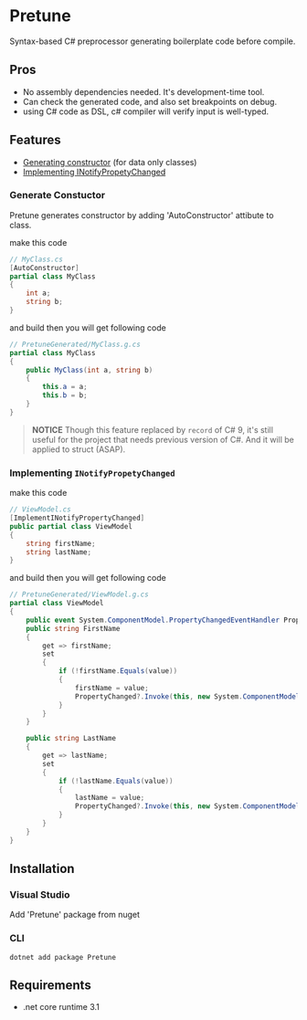 # Pretune
Syntax-based C# preprocessor generating boilerplate code before compile.

## Pros
 - No assembly dependencies needed. It's development-time tool.
 - Can check the generated code, and also set breakpoints on debug.
 - using C# code as DSL, c# compiler will verify input is well-typed.

## Features 
 - [Generating constructor](#auto_constructor) (for data only classes)
 - [Implementing INotifyPropetyChanged](#implement_inotifypropertychanged)

### Generate Constuctor <a name="auto_constructor"> </a>
Pretune generates constructor by adding 'AutoConstructor' attibute to class.

make this code
```csharp 
// MyClass.cs
[AutoConstructor]
partial class MyClass
{
    int a;
    string b;
}
```

and build then you will get following code

```csharp
// PretuneGenerated/MyClass.g.cs
partial class MyClass
{
    public MyClass(int a, string b)
    {
        this.a = a;
        this.b = b;
    }
}
```
> **NOTICE** Though this feature replaced by `record` of C# 9, it's still useful for the project that needs previous version of C#. And it will be applied to struct (ASAP).

### Implementing `INotifyPropetyChanged` <a name="implement_inotifypropertychanged"> </a> 

make this code
```csharp 
// ViewModel.cs
[ImplementINotifyPropertyChanged]
public partial class ViewModel
{
    string firstName;
    string lastName;
}    
```

and build then you will get following code

```csharp
// PretuneGenerated/ViewModel.g.cs
partial class ViewModel
{
    public event System.ComponentModel.PropertyChangedEventHandler PropertyChanged;
    public string FirstName
    {
        get => firstName;
        set
        {
            if (!firstName.Equals(value))
            {
                firstName = value;
                PropertyChanged?.Invoke(this, new System.ComponentModel.PropertyChangedEventArgs("FirstName"));
            }
        }
    }

    public string LastName
    {
        get => lastName;
        set
        {
            if (!lastName.Equals(value))
            {
                lastName = value;
                PropertyChanged?.Invoke(this, new System.ComponentModel.PropertyChangedEventArgs("LastName"));
            }
        }
    }
}
```

## Installation

### Visual Studio
Add 'Pretune' package from nuget

### CLI
```
dotnet add package Pretune
```

## Requirements
 - .net core runtime 3.1